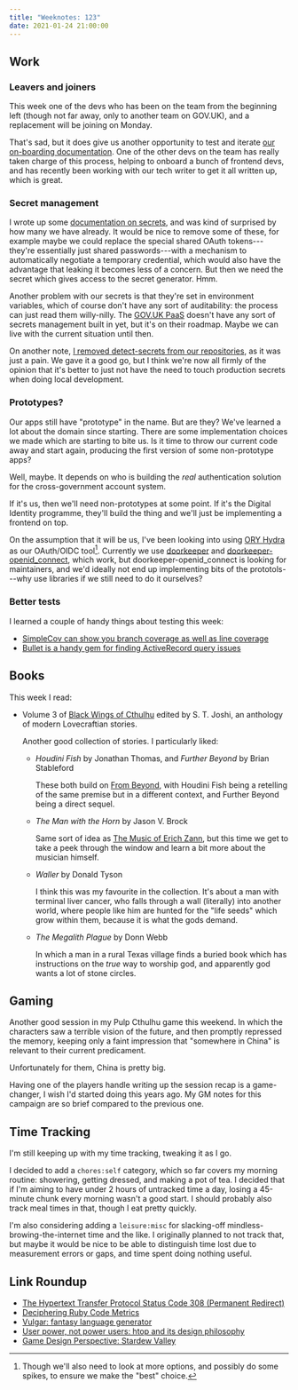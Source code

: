 ```yaml
---
title: "Weeknotes: 123"
date: 2021-01-24 21:00:00
---
```


## Work

### Leavers and joiners

This week one of the devs who has been on the team from the beginning
left (though not far away, only to another team on GOV.UK), and a
replacement will be joining on Monday.

That's sad, but it does give us another opportunity to test and
iterate [our on-boarding documentation][].  One of the other devs on
the team has really taken charge of this process, helping to onboard a
bunch of frontend devs, and has recently been working with our tech
writer to get it all written up, which is great.

[our on-boarding documentation]: https://team-manual.account.publishing.service.gov.uk/new-starter/

### Secret management

I wrote up some [documentation on secrets][], and was kind of
surprised by how many we have already.  It would be nice to remove
some of these, for example maybe we could replace the special shared
OAuth tokens---they're essentially just shared passwords---with a
mechanism to automatically negotiate a temporary credential, which
would also have the advantage that leaking it becomes less of a
concern.  But then we need the secret which gives access to the secret
generator.  Hmm.

Another problem with our secrets is that they're set in environment
variables, which of course don't have any sort of auditability: the
process can just read them willy-nilly.  The [GOV.UK PaaS][] doesn't
have any sort of secrets management built in yet, but it's on their
roadmap.  Maybe we can live with the current situation until then.

On another note, [I removed detect-secrets from our repositories][],
as it was just a pain.  We gave it a good go, but I think we're now
all firmly of the opinion that it's better to just not have the need
to touch production secrets when doing local development.

[documentation on secrets]: https://team-manual.account.publishing.service.gov.uk/support/rotate-secrets/
[GOV.UK PaaS]: https://www.cloud.service.gov.uk/
[I removed detect-secrets from our repositories]: https://github.com/alphagov/govuk-account-manager-prototype/pull/613

### Prototypes?

Our apps still have "prototype" in the name.  But are they?  We've
learned a lot about the domain since starting.  There are some
implementation choices we made which are starting to bite us.  Is it
time to throw our current code away and start again, producing the
first version of some non-prototype apps?

Well, maybe.  It depends on who is building the *real* authentication
solution for the cross-government account system.

If it's us, then we'll need non-prototypes at some point.  If it's the
Digital Identity programme, they'll build the thing and we'll just be
implementing a frontend on top.

On the assumption that it will be us, I've been looking into using
[ORY Hydra][] as our OAuth/OIDC tool[^hydra].  Currently we use
[doorkeeper][] and [doorkeeper-openid_connect][], which work, but
doorkeeper-openid_connect is looking for maintainers, and we'd ideally
not end up implementing bits of the prototols---why use libraries if
we still need to do it ourselves?

[^hydra]: Though we'll also need to look at more options, and possibly
  do some spikes, to ensure we make the "best" choice.

[ORY Hydra]: https://www.ory.sh/hydra/
[doorkeeper]: https://github.com/doorkeeper-gem/doorkeeper
[doorkeeper-openid_connect]: https://github.com/doorkeeper-gem/doorkeeper-openid_connect

### Better tests

I learned a couple of handy things about testing this week:

- [SimpleCov can show you branch coverage as well as line coverage](https://github.com/alphagov/govuk-account-manager-prototype/pull/640)
- [Bullet is a handy gem for finding ActiveRecord query issues](https://github.com/alphagov/govuk-account-manager-prototype/pull/616)


## Books

This week I read:

- Volume 3 of [Black Wings of Cthulhu][] edited by S. T. Joshi, an
  anthology of modern Lovecraftian stories.

  Another good collection of stories.  I particularly liked:

  - *Houdini Fish* by Jonathan Thomas, and *Further Beyond* by Brian
    Stableford

    These both build on [From Beyond][], with Houdini Fish being a
    retelling of the same premise but in a different context, and
    Further Beyond being a direct sequel.

  - *The Man with the Horn* by Jason V. Brock

    Same sort of idea as [The Music of Erich Zann][], but this time we
    get to take a peek through the window and learn a bit more about
    the musician himself.

  - *Waller* by Donald Tyson

    I think this was my favourite in the collection.  It's about a man
    with terminal liver cancer, who falls through a wall (literally)
    into another world, where people like him are hunted for the "life
    seeds" which grow within them, because it is what the gods demand.

  - *The Megalith Plague* by Donn Webb

    In which a man in a rural Texas village finds a buried book which
    has instructions on the *true* way to worship god, and apparently
    god wants a lot of stone circles.

[Black Wings of Cthulhu]: https://www.goodreads.com/book/show/23602717-black-wings-of-cthulhu
[From Beyond]: https://hplovecraft.com/writings/texts/fiction/fb.aspx
[The Music of Erich Zann]: https://hplovecraft.com/writings/texts/fiction/mez.aspx


## Gaming

Another good session in my Pulp Cthulhu game this weekend.  In which
the characters saw a terrible vision of the future, and then promptly
repressed the memory, keeping only a faint impression that "somewhere
in China" is relevant to their current predicament.

Unfortunately for them, China is pretty big.

Having one of the players handle writing up the session recap is a
game-changer, I wish I'd started doing this years ago.  My GM notes
for this campaign are so brief compared to the previous one.


## Time Tracking

I'm still keeping up with my time tracking, tweaking it as I go.

I decided to add a `chores:self` category, which so far covers my
morning routine: showering, getting dressed, and making a pot of tea.
I decided that if I'm aiming to have under 2 hours of untracked time a
day, losing a 45-minute chunk every morning wasn't a good start.  I
should probably also track meal times in that, though I eat pretty
quickly.

I'm also considering adding a `leisure:misc` for slacking-off
mindless-browing-the-internet time and the like.  I originally planned
to not track that, but maybe it would be nice to be able to
distinguish time lost due to measurement errors or gaps, and time
spent doing nothing useful.

## Link Roundup

- [The Hypertext Transfer Protocol Status Code 308 (Permanent Redirect)](https://tools.ietf.org/html/rfc7538)
- [Deciphering Ruby Code Metrics](https://codeclimate.com/blog/deciphering-ruby-code-metrics/)
- [Vulgar: fantasy language generator](https://www.vulgarlang.com/)
- [User power, not power users: htop and its design philosophy](https://hisham.hm/2020/12/18/user-power-not-power-users-htop-and-its-design-philosophy/)
- [Game Design Perspective: Stardew Valley](https://www.pixelatedplaygrounds.com/sidequests/game-design-perspective-stardew-valley)
